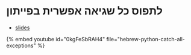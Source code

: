 # לתפוס כל שגיאה אפשרית בפייתון

* [slides](https://code-maven.com/slides/python-programming/show-exception-type)

{% embed youtube id="0kgFeSbRAH4" file="hebrew-python-catch-all-exceptions" %}

